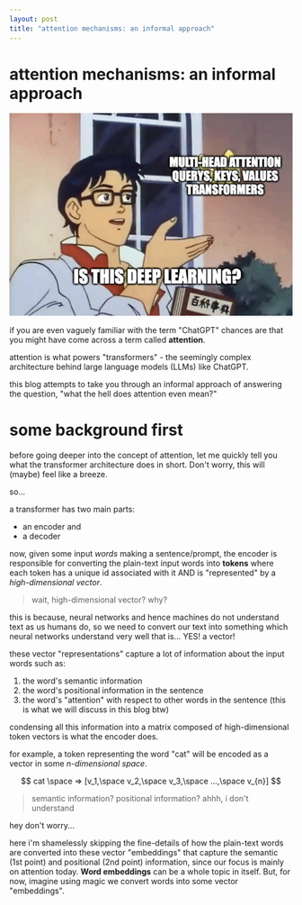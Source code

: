 ```yaml
---
layout: post
title: "attention mechanisms: an informal approach"
---
```


# attention mechanisms: an informal approach

![what the hell does even mean?](../assets/1/image.png)


if you are even vaguely familiar with the term "ChatGPT" chances are that you might have come across a term called **attention**. 

attention is what powers "transformers" - the seemingly complex architecture behind large language models (LLMs) like ChatGPT.

this blog attempts to take you through an informal approach of answering the question, "what the hell does attention even mean?"


# some background first

before going deeper into the concept of attention, let me quickly tell you what the transformer architecture does in short. Don't worry, this will (maybe) feel like a breeze.

so...

a transformer has two main parts: 

- an encoder and 
- a decoder


now, given some input *words* making a sentence/prompt, the encoder is responsible for converting the plain-text input words into **tokens** where each token has a unique id associated with it AND is "represented" by a *high-dimensional vector*.


> wait, high-dimensional vector? why?

this is because, neural networks and hence machines do not understand text as us humans do, so we need to convert our text into something which neural networks understand very well that is... YES! a vector!

these vector "representations" capture a lot of information about the input words such as:

1. the word's semantic information
2. the word's positional information in the sentence
3. the word's "attention" with respect to other words in the sentence (this is what we will discuss in this blog btw)

condensing all this information into a matrix composed of high-dimensional token vectors is what the encoder does.

for example, a token representing the word "cat" will be encoded as a vector in some *n-dimensional space*.

$$ cat \space => [v_1,\space v_2,\space v_3,\space ...,\space v_{n}] $$


> semantic information? positional information? ahhh, i don't understand

hey don't worry...

here i'm shamelessly skipping the fine-details of how the plain-text words are converted into these vector "embeddings" that capture the semantic (1st point) and positional (2nd point) information, since our focus is mainly on attention today. **Word embeddings** can be a whole topic in itself. But, for now, imagine using magic we convert words into some vector "embeddings".